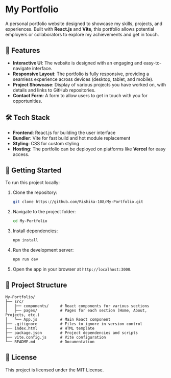 # My Portfolio

A personal portfolio website designed to showcase my skills, projects, and experiences. Built with **React.js** and **Vite**, this portfolio allows potential employers or collaborators to explore my achievements and get in touch.

## 🚀 Features

- **Interactive UI**: The website is designed with an engaging and easy-to-navigate interface.
- **Responsive Layout**: The portfolio is fully responsive, providing a seamless experience across devices (desktop, tablet, and mobile).
- **Project Showcase**: Display of various projects you have worked on, with details and links to GitHub repositories.
- **Contact Form**: A form to allow users to get in touch with you for opportunities.

## 🛠️ Tech Stack

- **Frontend**: React.js for building the user interface
- **Bundler**: Vite for fast build and hot module replacement
- **Styling**: CSS for custom styling
- **Hosting**: The portfolio can be deployed on platforms like **Vercel** for easy access.

## 🚀 Getting Started

To run this project locally:

1. Clone the repository:
   ```bash
   git clone https://github.com/Rishika-108/My-Portfolio.git
   ```

2. Navigate to the project folder:
   ```bash
   cd My-Portfolio
   ```

3. Install dependencies:
   ```bash
   npm install
   ```

4. Run the development server:
   ```bash
   npm run dev
   ```

5. Open the app in your browser at `http://localhost:3000`.

## 📂 Project Structure

```plaintext
My-Portfolio/
├── src/
│   ├── components/     # React components for various sections
│   ├── pages/          # Pages for each section (Home, About, Projects, etc.)
│   └── App.js          # Main React component
├── .gitignore          # Files to ignore in version control
├── index.html          # HTML template
├── package.json        # Project dependencies and scripts
├── vite.config.js      # Vite configuration
└── README.md           # Documentation
```

## 📜 License

This project is licensed under the MIT License.
